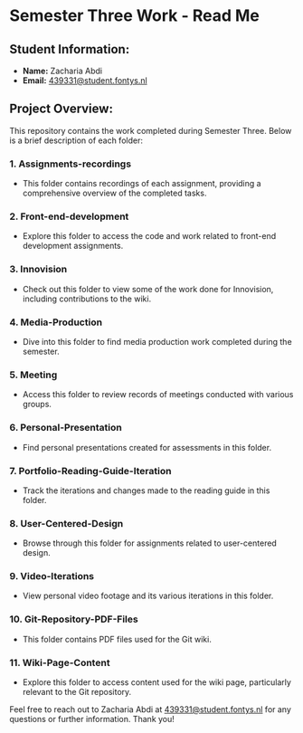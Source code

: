 # Semester Three Work - Read Me

## Student Information:
- **Name:** Zacharia Abdi
- **Email:** 439331@student.fontys.nl

## Project Overview:

This repository contains the work completed during Semester Three. Below is a brief description of each folder:

### 1. Assignments-recordings
   - This folder contains recordings of each assignment, providing a comprehensive overview of the completed tasks.

### 2. Front-end-development
   - Explore this folder to access the code and work related to front-end development assignments.

### 3. Innovision
   - Check out this folder to view some of the work done for Innovision, including contributions to the wiki.

### 4. Media-Production
   - Dive into this folder to find media production work completed during the semester.

### 5. Meeting
   - Access this folder to review records of meetings conducted with various groups.

### 6. Personal-Presentation
   - Find personal presentations created for assessments in this folder.

### 7. Portfolio-Reading-Guide-Iteration
   - Track the iterations and changes made to the reading guide in this folder.

### 8. User-Centered-Design
   - Browse through this folder for assignments related to user-centered design.

### 9. Video-Iterations
   - View personal video footage and its various iterations in this folder.

### 10. Git-Repository-PDF-Files
   - This folder contains PDF files used for the Git wiki.

### 11. Wiki-Page-Content
   - Explore this folder to access content used for the wiki page, particularly relevant to the Git repository.

Feel free to reach out to Zacharia Abdi at 439331@student.fontys.nl for any questions or further information. Thank you!
